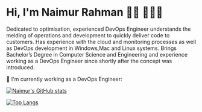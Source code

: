 
# Hi, I'm Naimur Rahman 👋🏻 👨🏻‍💻 


Dedicated to optimisation, experienced DevOps Engineer understands the melding of operations and development to quickly deliver code to customers. Has experience with the cloud and monitoring processes as well as DevOps development in Windows,Mac and Linux systems. Brings Bachelor’s Degree in Computer Science and Engineering and experience working as a DevOps Engineer since shortly after the concept was introduced.

🌱 I'm currently working as a DevOps Engineer:

[![Naimur's GitHub stats](https://github-readme-stats.vercel.app/api?username=naimur-rahman123&theme=synthwave&show_icons=true)](https://github.com/anuraghazra/github-readme-stats)

[![Top Langs](https://github-readme-stats.vercel.app/api/top-langs/?username=naimur-rahman123)](https://github.com/anuraghazra/github-readme-stats)




